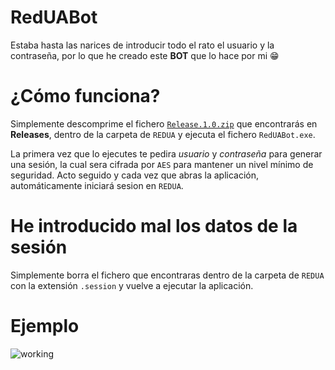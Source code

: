 # RedUABot

Estaba hasta las narices de introducir todo el rato el usuario y la contraseña, por lo que he creado este **BOT** que lo hace por mi 😁

# ¿Cómo funciona?

Simplemente descomprime el fichero [`Release.1.0.zip`](https://github.com/amr139/RedUABot/releases/tag/R1.0) que encontrarás en **Releases**, dentro de la carpeta de `REDUA` y ejecuta el fichero `RedUABot.exe`.  
  
La primera vez que lo ejecutes te pedira *usuario* y *contraseña* para generar una sesión, la cual sera cifrada por `AES` para mantener un nivel mínimo de seguridad. Acto seguido y cada vez que abras la aplicación, automáticamente iniciará sesion en `REDUA`.

# He introducido mal los datos de la sesión

Simplemente borra el fichero que encontraras dentro de la carpeta de `REDUA` con la extensión `.session` y vuelve a ejecutar la aplicación.

# Ejemplo

![working](bot.gif)
